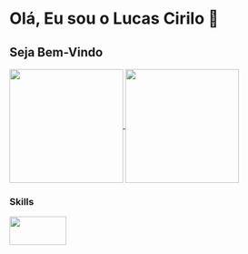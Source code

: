# Olá, Eu sou o Lucas Cirilo 👋
## Seja Bem-Vindo

<a href="https://github.com/lucas-cirilo/github-readme-stats">
  <img height=200 align="center" src="https://github-readme-stats.vercel.app/api?username=lucas-cirilo&show_icons=true&theme=radical" />
</a>
<a href="https://github.com/lucas-cirilo/convoychat">
  <img height=200 align="center" src="https://github-readme-stats.vercel.app/api/top-langs?username=lucas-cirilo&layout=compact&langs_count=8&card_width=200&show_icons=true&theme=radical"/>
</a>

### Skills

<b href="https://github.com/lucas-cirilo"> 
  
<img height=50 width=100 align="center"   src="https://img.shields.io/badge/Python-3776AB?style=for-the-badge&logo=python&logoColor=white"/>

</b>






<!--
**lucas-cirilo/lucas-cirilo** is a ✨ _special_ ✨ repository because its `README.md` (this file) appears on your GitHub profile.

Here are some ideas to get you started:

- 🔭 I’m currently working on ...
- 🌱 I’m currently learning ...
- 👯 I’m looking to collaborate on ...
- 🤔 I’m looking for help with ...
- 💬 Ask me about ...
- 📫 How to reach me: ...
- 😄 Pronouns: ...
- ⚡ Fun fact: ...
-->
